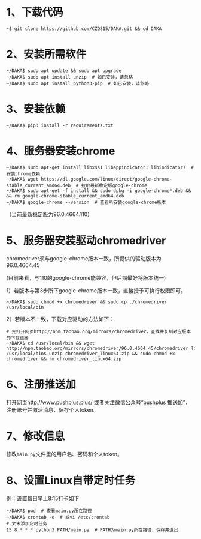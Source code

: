# 1、下载代码

```shell
~$ git clone https://github.com/CZQ815/DAKA.git && cd DAKA
```

# 2、安装所需软件

```shell
~/DAKA$ sudo apt update && sudo apt upgrade
~/DAKA$ sudo apt install unzip  # 如已安装，请忽略
~/DAKA$ sudo apt install python3-pip  # 如已安装，请忽略
```

# 3、安装依赖

```shell
~/DAKA$ pip3 install -r requirements.txt
```

# 4、服务器安装chrome

```shell
~/DAKA$ sudo apt-get install libxss1 libappindicator1 libindicator7  # 安装chrome依赖
~/DAKA$ wget https://dl.google.com/linux/direct/google-chrome-stable_current_amd64.deb  # 拉取最新稳定版google-chrome
~/DAKA$ sudo apt-get -f install && sudo dpkg -i google-chrome*.deb &&  && rm google-chrome-stable_current_amd64.deb
~/DAKA$ google-chrome --version  # 查看所安装google-chrome版本
```

（当前最新稳定版为96.0.4664.110）

# 5、服务器安装驱动chromedriver

chromedriver须与google-chrome版本一致，所提供的驱动版本为96.0.4664.45

(目前来看，与110的google-chrome能兼容，但后期最好将版本统一)

1）若版本与第3步所下google-chrome版本一致，直接授予可执行权限即可。

```shell
~/DAKA$ sudo chmod +x chromedriver && sudo cp ./chromedriver /usr/local/bin
```

2）若版本不一致，下载对应驱动的方法如下：

```shell
# 先打开网页http://npm.taobao.org/mirrors/chromedriver，查找并复制对应版本的下载链接
~/DAKA$ cd /usr/local/bin && wget http://npm.taobao.org/mirrors/chromedriver/96.0.4664.45/chromedriver_linux64.zip
/usr/local/bin$ unzip chromedriver_linux64.zip && sudo chmod +x chromedriver && rm chromedriver_linux64.zip
```

# 6、注册推送加

打开网页http://www.pushplus.plus/ 或者关注微信公众号“pushplus 推送加”，注册账号并激活消息，保存个人token。

# 7、修改信息

修改`main.py`文件里的用户名、密码和个人token。

# 8、设置Linux自带定时任务

例：设置每日早上8:15打卡如下

```shell
~/DAKA$ pwd  # 查看main.py所在路径
~/DAKA$ crontab -e  # 或vi /etc/crontab
# 文末添加定时任务
15 8 * * * python3 PATH/main.py  # PATH为main.py所在路径，保存并退出
```
